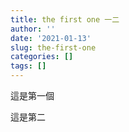 ```yaml
---
title: the first one 一二
author: ''
date: '2021-01-13'
slug: the-first-one
categories: []
tags: []
---
```

這是第一個

這是第二
